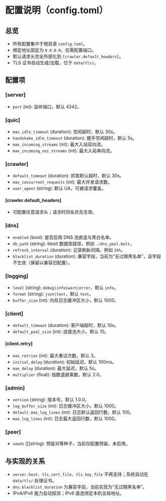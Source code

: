 # 配置说明（config.toml）

## 总览

- 所有配置集中于根目录 `config.toml`。
- 绑定地址固定为 `0.0.0.0`，仅需配置端口。
- 默认请求头完全外部化到 `[crawler.default_headers]`。
- TLS 证书自动生成/加载，位于 `data/tls/`。

## 配置项

### [server]
- `port` (int): 监听端口，默认 4242。

### [quic]
- `max_idle_timeout` (duration): 空闲超时，默认 30s。
- `handshake_idle_timeout` (duration): 握手空闲超时，默认 5s。
- `max_incoming_streams` (int): 最大入站双向流。
- `max_incoming_uni_streams` (int): 最大入站单向流。

### [crawler]
- `default_timeout` (duration): 抓取默认超时，默认 30s。
- `max_concurrent_requests` (int): 最大并发请求数。
- `user_agent` (string): 默认 UA，可被请求覆盖。

#### [crawler.default_headers]
- 可配置任意请求头；请求时同名优先生效。

### [dns]
- `enabled` (bool): 是否启用 DNS 池直连与黑白名单。
- `db_path` (string): bbolt 数据库路径，例如 `./dns_pool.bolt`。
- `refresh_interval` (duration): 记录刷新间隔，例如 `24h`。
- `blacklist_duration` (duration): 兼容字段，当前为“无过期黑名单”，该字段不生效（保留以兼容旧配置）。

### [logging]
- `level` (string): `debug|info|warn|error`，默认 `info`。
- `format` (string): `json|text`，默认 `text`。
- `buffer_size` (int): 内存日志缓冲区大小，默认 1000。

### [client]
- `default_timeout` (duration): 客户端超时，默认 10s。
- `default_pool_size` (int): 连接池大小，默认 10。

#### [client.retry]
- `max_retries` (int): 最大重试次数，默认 3。
- `initial_delay` (duration): 初始延迟，默认 100ms。
- `max_delay` (duration): 最大延迟，默认 5s。
- `multiplier` (float): 指数退避乘数，默认 2.0。

### [admin]
- `version` (string): 版本号，默认 1.0.0。
- `log_buffer_size` (int): 日志缓冲区大小，默认 1000。
- `default_max_log_lines` (int): 日志默认返回行数，默认 100。
- `max_log_lines` (int): 日志最大返回行数，默认 1000。

### [peer]
- `seeds` ([]string): 预留对等种子，当前仅配置预留，未启用。

## 与实现的关系

- `server.host`、`tls_cert_file`、`tls_key_file` 不再支持；系统自动在 `data/tls/` 处理证书。
- `dns.blacklist_duration` 为兼容字段，当前实现为“无过期黑名单”。
- IPv4/IPv6 能力自动探测；IPv6 直连绑定本机全局地址。

